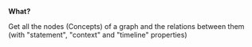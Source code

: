 **What?**

Get all the nodes (Concepts) of a graph and the relations between them (with "statement", "context" and "timeline" properties)
